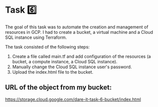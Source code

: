 # Task 6️⃣

The goal of this task was to automate the creation and management of resources in GCP.
I had to create a bucket, a virtual machine and a Cloud SQL instance using Terraform.

The task consisted of the following steps:
1. Create a file called main.tf and add configuration of the resources (a bucket, a compute instance, a Cloud SQL instance).
2. Manually change the Cloud SQL instance user's password.
3. Upload the index.html file to the bucket.

## URL of the object from my bucket:

https://storage.cloud.google.com/dare-it-task-6-bucket/index.html
